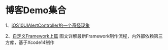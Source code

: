 # 博客Demo集合

1、[iOS10UIAlertController的一个奇怪现象](https://www.jianshu.com/p/c1b60b83931d)

2、[自定义Framework上篇](https://www.jianshu.com/p/84b8178e30af) 图文详解最新Framework制作流程，内外部依赖第三方库，基于Xcode14制作
